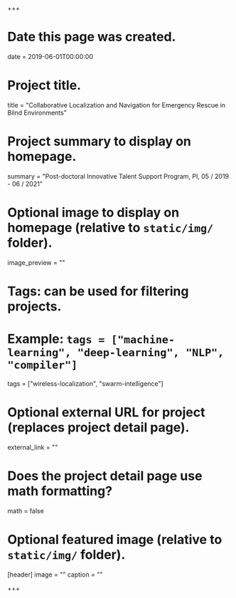 +++
# Date this page was created.
date = 2019-06-01T00:00:00

# Project title.
title = "Collaborative Localization and Navigation for Emergency Rescue in Bilnd Environments"

# Project summary to display on homepage.
summary = "Post-doctoral Innovative Talent Support Program, PI, 05 / 2019 - 06 / 2021"

# Optional image to display on homepage (relative to `static/img/` folder).
image_preview = ""

# Tags: can be used for filtering projects.
# Example: `tags = ["machine-learning", "deep-learning", "NLP", "compiler"]`
tags = ["wireless-localization", "swarm-intelligence"]

# Optional external URL for project (replaces project detail page).
external_link = ""

# Does the project detail page use math formatting?
math = false

# Optional featured image (relative to `static/img/` folder).
[header]
image = ""
caption = ""

+++

